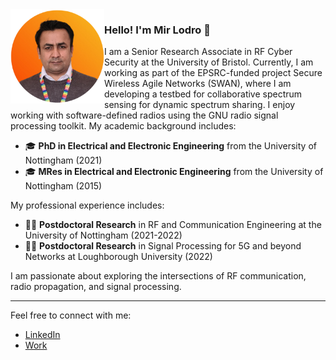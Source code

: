 <!-- Replace `profile-picture.jpg` with the link to your profile picture -->
<img align="left" src="LodroMir.png" width="150" />

### Hello! I'm Mir Lodro 👋

I am a Senior Research Associate in RF Cyber Security at the University of Bristol. Currently, I am working as part of the EPSRC-funded project Secure Wireless Agile Networks (SWAN), where I am developing a testbed for collaborative spectrum sensing for dynamic spectrum sharing.
I enjoy working with software-defined radios using the GNU radio signal processing toolkit.
My academic background includes:
- 🎓 **PhD in Electrical and Electronic Engineering** from the University of Nottingham (2021)
- 🎓 **MRes in Electrical and Electronic Engineering** from the University of Nottingham (2015)

My professional experience includes:
- 🧑‍🔬 **Postdoctoral Research** in RF and Communication Engineering at the University of Nottingham (2021-2022)
- 🧑‍🔬 **Postdoctoral Research** in Signal Processing for 5G and beyond Networks at Loughborough University (2022)

I am passionate about exploring the intersections of RF communication, radio propagation, and signal processing.



---

Feel free to connect with me:

- [LinkedIn](https://www.linkedin.com/in/mirmuhammadlodro/)
- [Work](https://www.bristol.ac.uk/people/person/Mir-Lodro-b8e723d2-9f75-4135-ad4d-df5e62835d4a/)
